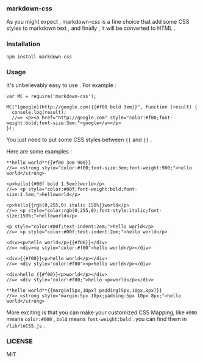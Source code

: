 ### markdown-css ###

As you might expect , markdown-css is a fine choice that add some CSS styles to markdown text , and finally , it will be converted to HTML .

### Installation ###

    npm install markdown-css

### Usage ###

It's unbelievably easy to use . For example :

    var MC = require('markdown-css');
    
    MC("[google](http://google.com){{#f00 bold 3em}}", function (result) {
      console.log(result);
      //=> <p><a href="http://google.com" style="color:#f00;font-weight:bold;font-size:3em;">google</a></p>
    });

You just need to put some CSS styles between `{{` and `}}` .

Here are some examples :

    **hello world**{{#f00 3em 900}}
    //=> <strong style="color:#f00;font-size:3em;font-weight:900;">hello world</strong>

    <p>hello{{#00f bold 1.5em}}world</p>
    //=> <p style="color:#00f;font-weight:bold;font-size:1.5em;">helloworld</p>

    <p>hello{{rgb(0,255,0) italic 150%}}world</p>
    //=> <p style="color:rgb(0,255,0);font-style:italic;font-size:150%;">helloworld</p>

    <p style="color:#00f;text-indent:2em;">hello world</p>
    //=> <p style="color:#00f;text-indent:2em;">hello world</p>

    <div><p>hello world</p>{{#f00}}</div>
    //=> <div><p style="color:#f00">hello world</p></div>

    <div>{{#f00}}<p>hello world</p></div>
    //=> <div style="color:#f00"><p>hello world</p></div>

    <div>hello {{#f00}}<p>world</p></div>
    //=> <div style="color:#f00;">hello <p>world</p></div>

    **hello world**{{margin[5px,10px] padding[5px,10px,8px]}}
    //=> <strong style="margin:5px 10px;padding:5px 10px 8px;">hello world</strong>

More exciting is that you can make your customized CSS Mapping, like `#000` means `color:#000` , `bold` means `font-weight:bold` . you can find them in `/lib/toCSS.js` .
    

### LICENSE ###

MIT
